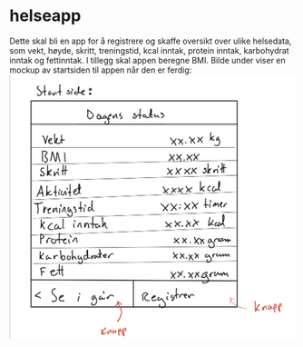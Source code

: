 # helseapp

Dette skal bli en app for å registrere og skaffe oversikt over ulike helsedata, 
som vekt, høyde,  skritt, treningstid, kcal inntak, protein inntak, karbohydrat inntak 
og fettinntak. I tillegg skal appen beregne BMI. 
Bilde under viser en mockup av startsiden til appen når den er ferdig:
![description](helseapp/mockup_helseapp.jpg)